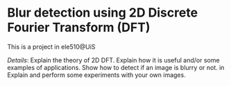 # Blur detection using 2D Discrete Fourier Transform (DFT)
This is a project in ele510@UiS

*Details*: Explain the theory of 2D DFT. Explain how it is useful and/or some examples of applications. Show how to detect if an 
image is blurry or not. in Explain and perform some experiments with your own images. 
